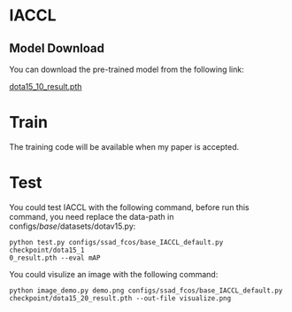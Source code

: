 # IACCL

## Model Download

You can download the pre-trained model from the following link:

[dota15_10_result.pth](https://drive.google.com/file/d/1VO96NUfb6uMsEKxzqGaMpvJUZGddHnFf/view?usp=drive_link)

# Train
The training code will be available when my paper is accepted.

# Test
You could test IACCL with the following command, before run this command, you need replace the data-path in configs/_base_/datasets/dotav15.py:
```
python test.py configs/ssad_fcos/base_IACCL_default.py checkpoint/dota15_1
0_result.pth --eval mAP
```
You could visulize an image with the following command:
```
python image_demo.py demo.png configs/ssad_fcos/base_IACCL_default.py checkpoint/dota15_20_result.pth --out-file visualize.png
```
